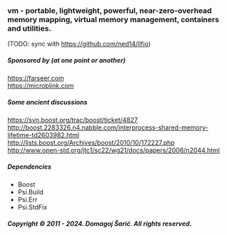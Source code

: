 
### vm - portable, lightweight, powerful, near-zero-overhead memory mapping, virtual memory management, containers and utilities.

(TODO: sync with https://github.com/ned14/llfio)  

##### Sponsored by (at one point or another)

https://farseer.com  
https://microblink.com  


##### Some ancient discussions

https://svn.boost.org/trac/boost/ticket/4827  
http://boost.2283326.n4.nabble.com/interprocess-shared-memory-lifetime-td2603982.html  
http://lists.boost.org/Archives/boost/2010/10/172227.php  
http://www.open-std.org/jtc1/sc22/wg21/docs/papers/2006/n2044.html  

##### Dependencies
 * Boost
 * Psi.Build
 * Psi.Err
 * Psi.StdFix

##### Copyright © 2011 - 2024. Domagoj Šarić. All rights reserved.
